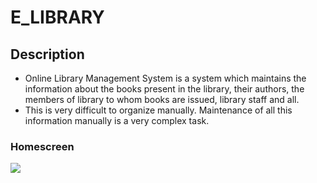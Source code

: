 # E_LIBRARY


## Description
* Online Library Management System is a system which maintains the
information about the books present in the library, their authors, the
members of library to whom books are issued, library staff and all.
* This is very difficult to organize manually. Maintenance of all this
information manually is a very complex task.

###


### Homescreen 
<img src="https://github.com/Sahil-Salim-Shaikh/E_LIBRARY/blob/master/Project_images/Login.png?raw=true">

